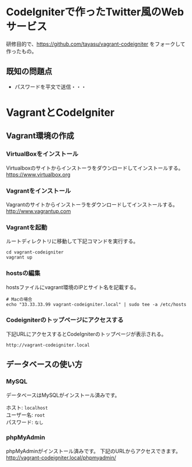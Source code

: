 CodeIgniterで作ったTwitter風のWebサービス
======================
研修目的で、https://github.com/tayasu/vagrant-codeigniter をフォークして作ったもの。

既知の問題点
------------------
* パスワードを平文で送信・・・


VagrantとCodeIgniter
======================

Vagrant環境の作成
------------------

### VirtualBoxをインストール ###

Virtualboxのサイトからインストーラをダウンロードしてインストールする。  
<https://www.virtualbox.org>

### Vagrantをインストール ###

Vagrantのサイトからインストーラをダウンロードしてインストールする。  
<http://www.vagrantup.com>

### Vagrantを起動 ###

ルートディレクトリに移動して下記コマンドを実行する。

    cd vagrant-codeigniter
    vagrant up

### hostsの編集 ###

hostsファイルにvagrant環境のIPとサイト名を記載する。

    # Macの場合
    echo "33.33.33.99 vagrant-codeigniter.local" | sudo tee -a /etc/hosts

### Codeigniterのトップページにアクセスする ###

下記URLにアクセスするとCodeIgniterのトップページが表示される。

    http://vagrant-codeigniter.local

データベースの使い方
------------------

### MySQL ###

データベースはMySQLがインストール済みです。

ホスト: `localhost`  
ユーザー名: `root`  
パスワード: `なし`

### phpMyAdmin ###

phpMyAdminがインストール済みです。
下記のURLからアクセスできます。  
<http://vagrant-codeigniter.local/phpmyadmin/>
